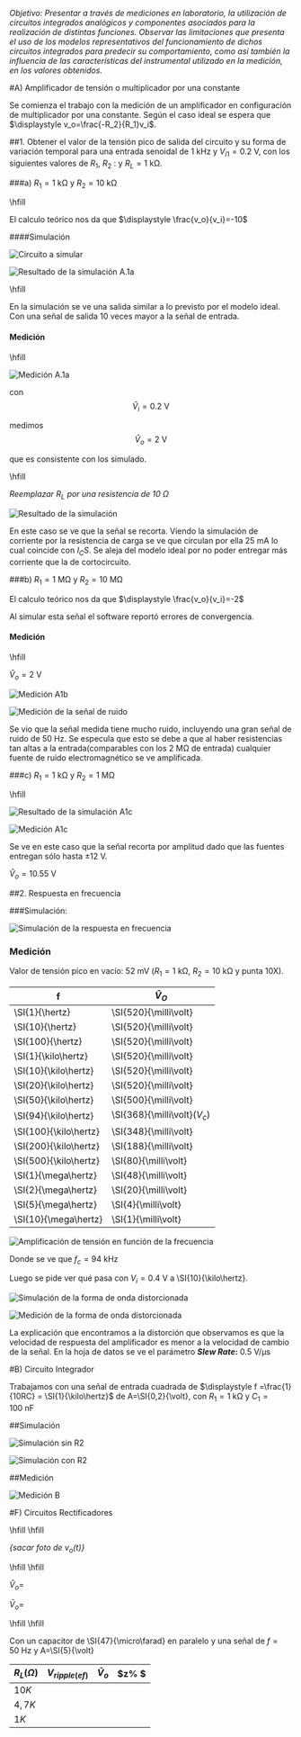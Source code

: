 *Objetivo: Presentar a través de mediciones en laboratorio, la utilización de circuitos integrados analógicos y componentes asociados para la realización de distintas funciones. Observar las limitaciones que presenta el uso de los modelos representativos del funcionamiento de dichos circuitos integrados para predecir su comportamiento, como así también la influencia de las características del instrumental utilizado en la medición, en los valores obtenidos.*

#A) Amplificador de tensión o multiplicador por una constante

Se comienza el trabajo con la medición de un amplificador en configuración de multiplicador por una constante. Según el caso ideal se espera que $\displaystyle v_o=\frac{-R_2}{R_1}v_i$. 


##1. Obtener el valor de la tensión pico de salida del circuito y su forma de variación temporal para una entrada senoidal de $\SI {1}{\kilo\hertz}$ y $V_{i1} = \SI{0,2}{\volt}$, con los siguientes valores de $R_1$, $R_2$ : y $R_L = \SI{1}{\kilo\ohm}$. 

###a)	$R_1 = \SI{1}{\kilo \ohm}$ y $R_2 = \SI{10}{\kilo \ohm}$
		
\hfill

El calculo teórico nos da que $\displaystyle \frac{v_o}{v_i}=-10$

####Simulación

![Circuito a simular](img/CsimA1.png)

![Resultado de la simulación A.1a](img/SimA1a.png)

\hfill

En la simulación se ve una salida similar a lo previsto por el modelo ideal. Con una señal de salida 10 veces mayor a la señal de entrada.

#### Medición

\hfill

![Medición A.1a](img/A1a.jpeg)

con $$\hat{V}_i = \SI{0,2}{\volt}$$

medimos $$\hat{V}_o = \SI{2}{\volt}$$

que es consistente con los simulado.

\hfill

*Reemplazar $R_L$ por una resistencia de $\SI{10}{\ohm}$*

![Resultado de la simulación](img/SimA110.png)

En este caso se ve que la señal se recorta. Viendo la simulación de corriente por la resistencia de carga se ve que circulan por ella $\SI{25}{\milli \ampere}$ lo cual coincide con $I_CS$. Se aleja del modelo ideal por no poder entregar más corriente que la de cortocircuito.

###b)  $R_1 = \SI{1}{\mega \ohm}$ y $R_2 = \SI{10}{\mega\ohm}$

El calculo teórico nos da que $\displaystyle \frac{v_o}{v_i}=-2$
        
Al simular esta señal el software reportó errores de convergencia.

#### Medición

\hfill

$\hat{V}_o = \SI{2}{\volt}$

![Medición A1b](img/A1b.jpeg)

![Medición de la señal de ruido](img/A1bb.jpeg)

Se vio que la señal medida tiene mucho ruido, incluyendo una gran señal de ruido de $\SI{50}{\hertz}$. Se especula que esto se debe a que al haber resistencias tan altas a la entrada(comparables con los $\SI{2}{\mega\ohm}$ de entrada) cualquier fuente de ruido electromagnético se ve amplificada.

###c)  $R_1 = \SI{1}{\kilo\ohm}$ y $R_2 = \SI{1}{\mega\ohm}$

\hfill

![Resultado de la simulación A1c](img/SimA1c.png)

![Medición A1c](img/A1c.jpeg)

Se ve en este caso que la señal recorta por amplitud dado que las fuentes entregan sólo hasta $\pm\SI{12}{\volt}$.

$\hat{V}_o =\SI{10.55}{\volt}$


##2. Respuesta en frecuencia

###Simulación:

![Simulación de la respuesta en frecuencia](img/SimA2.png)

### Medición

Valor de tensión pico en vacío: $\SI{52}{\milli\volt}$	($R_1 = \SI{1}{\kilo\ohm}$, $R_2 = \SI{10}{\kilo\ohm}$ y punta 10X).


|f                    |                  $\hat{V}_O$|
|---------------------|-----------------------------|
|       \SI{1}{\hertz}|        \SI{520}{\milli\volt}|
|      \SI{10}{\hertz}|        \SI{520}{\milli\volt}|
|     \SI{100}{\hertz}|        \SI{520}{\milli\volt}|
|  \SI{1}{\kilo\hertz}|        \SI{520}{\milli\volt}|
| \SI{10}{\kilo\hertz}|        \SI{520}{\milli\volt}|
| \SI{20}{\kilo\hertz}|        \SI{520}{\milli\volt}|
| \SI{50}{\kilo\hertz}|        \SI{500}{\milli\volt}| 
| \SI{94}{\kilo\hertz}| \SI{368}{\milli\volt}($V_c$)|
|\SI{100}{\kilo\hertz}|        \SI{348}{\milli\volt}|
|\SI{200}{\kilo\hertz}|        \SI{188}{\milli\volt}|
|\SI{500}{\kilo\hertz}|         \SI{80}{\milli\volt}|
|  \SI{1}{\mega\hertz}|         \SI{48}{\milli\volt}|
|  \SI{2}{\mega\hertz}|         \SI{20}{\milli\volt}|
|  \SI{5}{\mega\hertz}|          \SI{4}{\milli\volt}|
| \SI{10}{\mega\hertz}|          \SI{1}{\milli\volt}|


![Amplificación de tensión en función de la frecuencia](img/plotdefrecuencias.png)

Donde se ve que $f_c=\SI{94}{\kilo\hertz}$


Luego se pide ver qué pasa con $V_i=\SI{0,4}{\volt}$ a \SI{10}{\kilo\hertz}.

![Simulación de la forma de onda distorcionada](img/SimA2b.png)

![Medición de la forma de onda distorcionada](img/A2b.jpeg)

La explicación que encontramos a la distorción que observamos es que la velocidad de respuesta del amplificador es menor a la velocidad de cambio de la señal. En la hoja de datos se ve el parámetro ***Slew Rate*:** $\SI[per-mode=fraction]{0.5}{\volt\per\micro\second}$



#B) Circuito Integrador


Trabajamos con una señal de entrada cuadrada de $\displaystyle f =\frac{1}{10RC} = \SI{1}{\kilo\hertz}$ de A=\SI{0,2}{\volt}, con $R_1=\SI{1}{\kilo\ohm}$ y $C_1 = \SI{100 }{\nano\farad}$

##Simulación

![Simulación sin R2](img/SimB.png)

![Simulación con R2](img/SimB2.png)

##Medición

![Medición B](img/B)


#F) Circuitos Rectificadores

\hfill
\hfill

*{sacar foto de $v_o (t)$}*

\hfill
\hfill

$\hat{V}_o=$

$\bar{V}_o=$

\hfill
\hfill

Con un capacitor de \SI{47}{\micro\farad} en paralelo y una señal de $f=\SI{50}{\hertz}$ y A=\SI{5}{\volt}

|$R_L(\Omega)$ | $V_{ripple(ef)}$ | $\bar{V}_o$ | $z\% $|
|-|-|-|-|
|$10K$| | | |
|$4,7K$ | | | |
|$1K$| | | |
